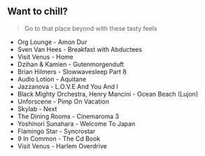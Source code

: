 Want to chill? 
-------------------------------------------------------------
> Go to that place beyond with these tasty feels
- Org Lounge - Amon Dur
- Sven Van Hees - Breakfast with Abductees
- Visit Venus - Home
- Dzihan & Kamien - Gutenmorgenduft
- Brian Hilmers - Slowwavesleep Part 8
- Audio Lotion - Aquitane
- Jazzanova - L.O.V.E And You And I
- Black Mighty Orchestra, Henry Mancini - Ocean Beach (Lujon)
- Unforscene - Pimp On Vacation
- Skylab - Next
- The Dining Rooms - Cinemaroma 3
- Yoshinori Sunahara - Welcome To Japan
- Flamingo Star - Syncrostar
- 9 In Common - The Cd Book
- Visit Venus - Harlem Overdrive
